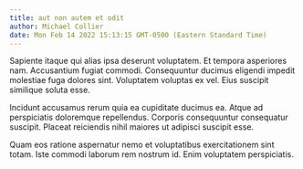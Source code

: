 ```yaml
---
title: aut non autem et odit
author: Michael Collier
date: Mon Feb 14 2022 15:13:15 GMT-0500 (Eastern Standard Time)
---
```

Sapiente itaque qui alias ipsa deserunt voluptatem. Et tempora asperiores nam. Accusantium fugiat commodi. Consequuntur ducimus eligendi impedit molestiae fuga dolores sint. Voluptatem voluptas ex vel. Eius suscipit similique soluta esse.

 Incidunt accusamus rerum quia ea cupiditate ducimus ea. Atque ad perspiciatis doloremque repellendus. Corporis consequuntur consequatur suscipit. Placeat reiciendis nihil maiores ut adipisci suscipit esse.

 Quam eos ratione aspernatur nemo et voluptatibus exercitationem sint totam. Iste commodi laborum rem nostrum id. Enim voluptatem perspiciatis.